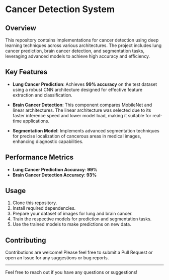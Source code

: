 # Cancer Detection System

## Overview

This repository contains implementations for cancer detection using deep learning techniques across various architectures. The project includes lung cancer prediction, brain cancer detection, and segmentation tasks, leveraging advanced models to achieve high accuracy and efficiency.

## Key Features

- **Lung Cancer Prediction**: Achieves **99% accuracy** on the test dataset using a robust CNN architecture designed for effective feature extraction and classification.

- **Brain Cancer Detection**: This component compares MobileNet and linear architectures. The linear architecture was selected due to its faster inference speed and lower model load, making it suitable for real-time applications.

- **Segmentation Model**: Implements advanced segmentation techniques for precise localization of cancerous areas in medical images, enhancing diagnostic capabilities.

## Performance Metrics

- **Lung Cancer Prediction Accuracy**: **99%**
- **Brain Cancer Detection Accuracy**: **93%**

## Usage

1. Clone this repository.
2. Install required dependencies.
3. Prepare your dataset of images for lung and brain cancer.
4. Train the respective models for prediction and segmentation tasks.
5. Use the trained models to make predictions on new data.



## Contributing

Contributions are welcome! Please feel free to submit a Pull Request or open an Issue for any suggestions or bug reports.

---

Feel free to reach out if you have any questions or suggestions!
